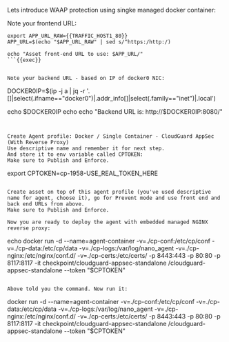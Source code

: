 Lets introduce WAAP protection using singke managed docker container:

Note your frontend URL:
```
export APP_URL_RAW={{TRAFFIC_HOST1_80}}
APP_URL=$(echo "$APP_URL_RAW" | sed s/^https:/http:/)

echo "Asset front-end URL to use: $APP_URL/"
```{{exec}}


Note your backend URL - based on IP of docker0 NIC:
```
DOCKER0IP=$(ip -j a | jq -r '.[]|select(.ifname=="docker0")|.addr_info[]|select(.family=="inet")|.local')

echo $DOCKER0IP
echo
echo "Backend URL is: http://$DOCKER0IP:8080/"
```{{exec}}


Create Agent profile: Docker / Single Container - CloudGuard AppSec (With Reverse Proxy)
Use descriptive name and remember it for next step.
And store it to env variable called CPTOKEN:
Make sure to Publish and Enforce.

```
export CPTOKEN=cp-1958-USE_REAL_TOKEN_HERE 
```{{copy}}

Create asset on top of this agent profile (you've used descriptive name for agent, choose it), go for Prevent mode and use front end and back end URLs from above.
Make sure to Publish and Enforce.

Now you are ready to deploy the agent with embedded managed NGINX reverse proxy:
```
echo docker run -d --name=agent-container -v=./cp-conf:/etc/cp/conf -v=./cp-data:/etc/cp/data -v=./cp-logs:/var/log/nano_agent -v=./cp-nginx:/etc/nginx/conf.d/ -v=./cp-certs:/etc/certs/ -p 8443:443 -p 80:80 -p 8117:8117 -it checkpoint/cloudguard-appsec-standalone /cloudguard-appsec-standalone --token "$CPTOKEN"
```{{exec}}

Above told you the command. Now run it:
```
docker run -d --name=agent-container -v=./cp-conf:/etc/cp/conf -v=./cp-data:/etc/cp/data -v=./cp-logs:/var/log/nano_agent -v=./cp-nginx:/etc/nginx/conf.d/ -v=./cp-certs:/etc/certs/ -p 8443:443 -p 80:80 -p 8117:8117 -it checkpoint/cloudguard-appsec-standalone /cloudguard-appsec-standalone --token "$CPTOKEN"
```{{exec}}



